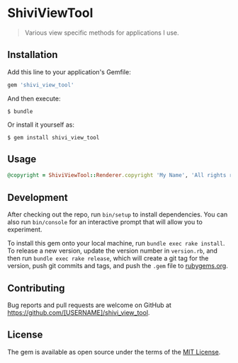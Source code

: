 # ShiviViewTool

> Various view specific methods for applications I use.

## Installation

Add this line to your application's Gemfile:

```ruby
gem 'shivi_view_tool'
```

And then execute:

    $ bundle

Or install it yourself as:

    $ gem install shivi_view_tool

## Usage
```ruby
@copyright = ShiviViewTool::Renderer.copyright 'My Name', 'All rights reserved'
```

## Development

After checking out the repo, run `bin/setup` to install dependencies. You can also run `bin/console` for an interactive prompt that will allow you to experiment.

To install this gem onto your local machine, run `bundle exec rake install`. To release a new version, update the version number in `version.rb`, and then run `bundle exec rake release`, which will create a git tag for the version, push git commits and tags, and push the `.gem` file to [rubygems.org](https://rubygems.org).

## Contributing

Bug reports and pull requests are welcome on GitHub at https://github.com/[USERNAME]/shivi_view_tool.

## License

The gem is available as open source under the terms of the [MIT License](https://opensource.org/licenses/MIT).
